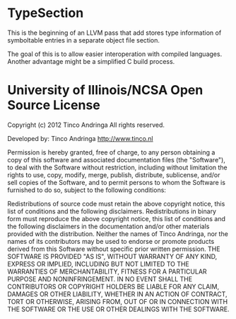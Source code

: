 TypeSection
===========

This is the beginning of an LLVM pass that add stores type information of
symboltable entries in a separate object file section.

The goal of this is to allow easier interoperation with compiled languages.
Another advantage might be a simplified C build process.

University of Illinois/NCSA Open Source License
===============================================
Copyright (c) 2012 Tinco Andringa 
All rights reserved.

Developed by:       Tinco Andringa
                    http://www.tinco.nl     

Permission is hereby granted, free of charge, to any person obtaining a copy of this software and associated documentation files (the "Software"), to deal with the Software without restriction, including without limitation the rights to use, copy, modify, merge, publish, distribute, sublicense, and/or sell copies of the Software, and to permit persons to whom the Software is furnished to do so, subject to the following conditions:

Redistributions of source code must retain the above copyright notice, this list of conditions and the following disclaimers.
Redistributions in binary form must reproduce the above copyright notice, this list of conditions and the following disclaimers in the documentation and/or other materials provided with the distribution.
Neither the names of Tinco Andringa, nor the names of its contributors may be used to endorse or promote products derived from this Software without specific prior written permission.
THE SOFTWARE IS PROVIDED "AS IS", WITHOUT WARRANTY OF ANY KIND, EXPRESS OR IMPLIED, INCLUDING BUT NOT LIMITED TO THE WARRANTIES OF MERCHANTABILITY, FITNESS FOR A PARTICULAR PURPOSE AND NONINFRINGEMENT. IN NO EVENT SHALL THE CONTRIBUTORS OR COPYRIGHT HOLDERS BE LIABLE FOR ANY CLAIM, DAMAGES OR OTHER LIABILITY, WHETHER IN AN ACTION OF CONTRACT, TORT OR OTHERWISE, ARISING FROM, OUT OF OR IN CONNECTION WITH THE SOFTWARE OR THE USE OR OTHER DEALINGS WITH THE SOFTWARE.
